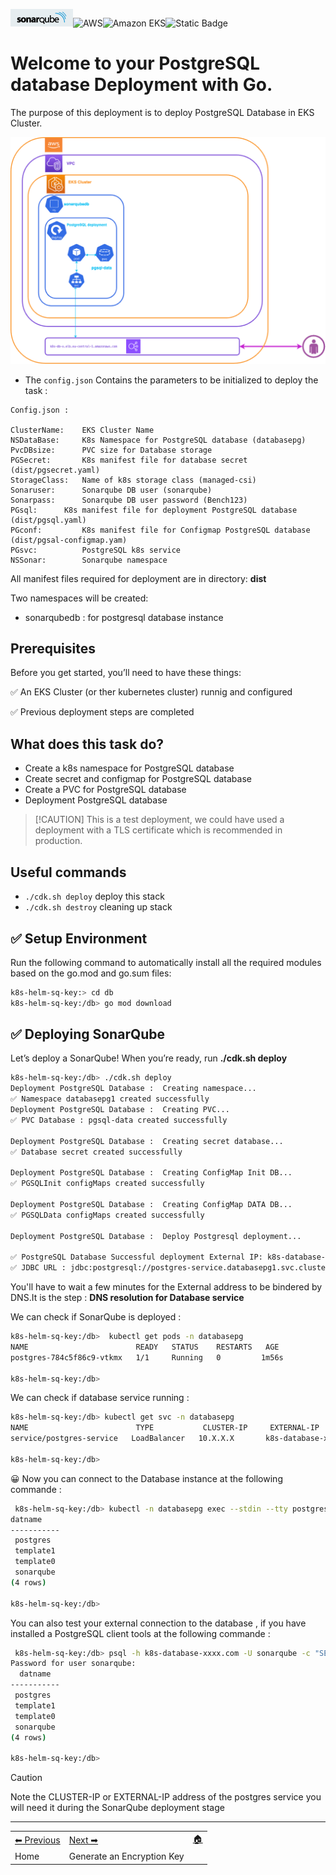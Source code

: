  ![SonarQube](../images/sonar.png)![AWS](https://img.shields.io/badge/AWS-%23FF9900.svg?style=for-the-badge&logo=amazon-aws&logoColor=white)![Amazon EKS](https://img.shields.io/static/v1?style=for-the-badge&message=Amazon+EKS&color=222222&logo=Amazon+ECS&logoColor=FF9900&label=)![Static Badge](https://img.shields.io/badge/Go-v1.21-blue:)


# Welcome to your PostgreSQL database Deployment with Go.

The purpose of this deployment is to deploy PostgreSQL Database in EKS Cluster.

![Flow pods](images/pgsqldeploy.png)


* The `config.json` Contains the parameters to be initialized to deploy the task :
```
Config.json :

ClusterName:    EKS Cluster Name
NSDataBase:     K8s Namespace for PostgreSQL database (databasepg)
PvcDBsize:      PVC size for Database storage
PGSecret:       K8s manifest file for database secret (dist/pgsecret.yaml)
StorageClass:   Name of k8s storage class (managed-csi)
Sonaruser:      Sonarqube DB user (sonarqube)
Sonarpass:      Sonarqube DB user password (Bench123)
PGsql:		K8s manifest file for deployment PostgreSQL database (dist/pgsql.yaml)
PGconf:      	K8s manifest file for Configmap PostgreSQL database (dist/pgsal-configmap.yam)
PGsvc:          PostgreSQL k8s service
NSSonar:        Sonarqube namespace
```    


All manifest files required for deployment are in directory: **dist**

Two namespaces will be created:
- sonarqubedb : for postgresql database instance


## Prerequisites

Before you get started, you’ll need to have these things:

✅ An EKS Cluster (or ther kubernetes cluster) runnig and configured

✅ Previous deployment steps are completed

## What does this task do?

- Create a k8s namespace for PostgreSQL database
- Create secret and configmap for PostgreSQL database
- Create a PVC for PostgreSQL database
- Deployment PostgreSQL database

> [!CAUTION] This is a test deployment, we could have used a deployment with a TLS certificate which is recommended in production.

## Useful commands

 * `./cdk.sh deploy`      deploy this stack 
 * `./cdk.sh destroy`     cleaning up stack


## ✅ Setup Environment

Run the following command to automatically install all the required modules based on the go.mod and go.sum files:

```bash
k8s-helm-sq-key:> cd db
k8s-helm-sq-key:/db> go mod download
``` 

## ✅ Deploying SonarQube

Let’s deploy a SonarQube! When you’re ready, run **./cdk.sh deploy**

```bash
k8s-helm-sq-key:/db> ./cdk.sh deploy
Deployment PostgreSQL Database :  Creating namespace... 
✅ Namespace databasepg1 created successfully
Deployment PostgreSQL Database :  Creating PVC... 
✅ PVC Database : pgsql-data created successfully

Deployment PostgreSQL Database :  Creating secret database... 
✅ Database secret created successfully

Deployment PostgreSQL Database :  Creating ConfigMap Init DB... 
✅ PGSQLInit configMaps created successfully

Deployment PostgreSQL Database :  Creating ConfigMap DATA DB... 
✅ PGSQLData configMaps created successfully

Deployment PostgreSQL Database :  Deploy Postgresql deployment... 

✅ PostgreSQL Database Successful deployment External IP: k8s-database-postgres-20070ddde0-8cc1726b907c1328.elb.eu-central-1.amazonaws.com
✅ JDBC URL : jdbc:postgresql://postgres-service.databasepg1.svc.cluster.local:5432/sonarqube?currentSchema=public - IP : 10.100.194.203


``` 

You'll have to wait a few minutes for the External address to be bindered by DNS.It is the step : **DNS resolution for Database service**

We can check if SonarQube is deployed :
```bash 
k8s-helm-sq-key:/db>  kubectl get pods -n databasepg
NAME                        READY   STATUS    RESTARTS   AGE
postgres-784c5f86c9-vtkmx   1/1     Running   0         1m56s

k8s-helm-sq-key:/db>
``` 

We can check if database service running :

```bash 
k8s-helm-sq-key:/db> kubectl get svc -n databasepg
NAME                        TYPE           CLUSTER-IP     EXTERNAL-IP              PORT(S)          AGE
service/postgres-service   LoadBalancer   10.X.X.X       k8s-database-xxxx.com   9000:30621/TCP   3m17s

k8s-helm-sq-key:/db>
```    

       
😀  Now you can connect to the Database instance at the following commande :  

```bash 
 k8s-helm-sq-key:/db> kubectl -n databasepg exec --stdin --tty postgres-784c5f86c9-vtkmx -- /usr/bin/psql -U sonarqube -c "SELECT datname FROM pg_database;"
datname  
-----------
 postgres
 template1
 template0
 sonarqube
(4 rows)

k8s-helm-sq-key:/db>
```   

You can also test your external connection to the database , if you have installed a PostgreSQL client tools at the following commande : 

```bash 
 k8s-helm-sq-key:/db> psql -h k8s-database-xxxx.com -U sonarqube -c "SELECT datname FROM pg_database;"
Password for user sonarqube: 
  datname  
-----------
 postgres
 template1
 template0
 sonarqube
(4 rows)

k8s-helm-sq-key:/db>
```  

> [!CAUTION]
> Note the CLUSTER-IP or  EXTERNAL-IP address of the postgres service you will need it during the SonarQube deployment stage
   
-----
<table>
<tr style="border: 0px transparent">
	<td style="border: 0px transparent"> <a href="../README.md" title="Home">⬅ Previous</a></td><td style="border: 0px transparent"><a href="../key/README.md" title="Generate an Encryption Key">Next ➡</a></td><td style="border: 0px transparent"><a href="../README.md" title="home">🏠</a></td>
</tr>
<tr style="border: 0px transparent">
<td style="border: 0px transparent">Home</td><td style="border: 0px transparent">Generate an Encryption Key</td><td style="border: 0px transparent"></td>
</tr>

</table>

